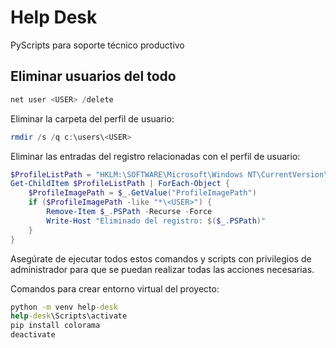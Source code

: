 # Help Desk
PyScripts para soporte técnico productivo

## Eliminar usuarios del todo
```powershell
net user <USER> /delete
```

Eliminar la carpeta del perfil de usuario:
```powershell
rmdir /s /q c:\users\<USER>
```

Eliminar las entradas del registro relacionadas con el perfil de usuario:
```powershell
$ProfileListPath = "HKLM:\SOFTWARE\Microsoft\Windows NT\CurrentVersion\ProfileList"
Get-ChildItem $ProfileListPath | ForEach-Object {
    $ProfileImagePath = $_.GetValue("ProfileImagePath")
    if ($ProfileImagePath -like "*\<USER>") {
        Remove-Item $_.PSPath -Recurse -Force
        Write-Host "Eliminado del registro: $($_.PSPath)"
    }
}
```

Asegúrate de ejecutar todos estos comandos y scripts con privilegios de administrador para que se puedan realizar todas las acciones necesarias.

Comandos para crear entorno virtual del proyecto:
```cmd
python -m venv help-desk
help-desk\Scripts\activate
pip install colorama
deactivate
```
